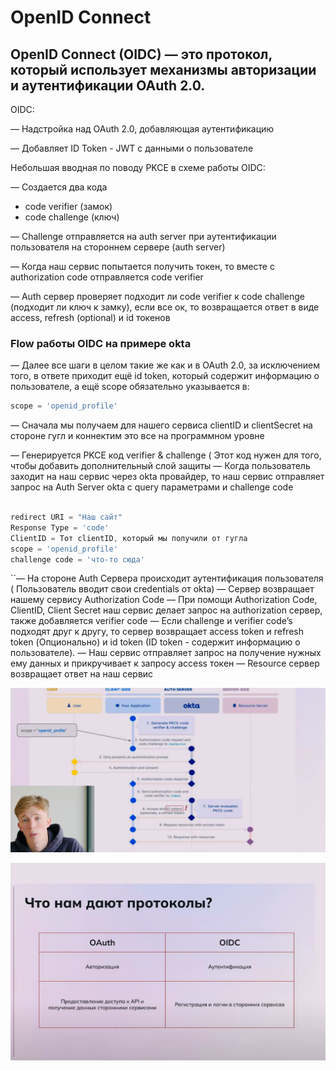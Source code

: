 # OpenID Connect

## OpenID Connect (OIDC) — это протокол, который использует механизмы авторизации и аутентификации OAuth 2.0.

OIDC: 

— Надстройка над OAuth 2.0, добавляющая аутентификацию

— Добавляет ID Token - JWT с данными о пользователе

Небольшая вводная по поводу PKCE в схеме работы OIDC: 

— Создается два кода

- code verifier (замок)
- code challenge (ключ)

— Challenge отправляется на auth server при аутентификации пользователя на стороннем сервере (auth server)

— Когда наш сервис попытается получить токен,  то вместе с authorization code отправляется code verifier

— Auth сервер проверяет подходит ли code verifier к code challenge (подходит ли ключ к замку), если все ок, то возвращается ответ в виде access, refresh (optional) и id токенов

### Flow работы OIDC на примере okta

— Далее все шаги в целом такие же как и в OAuth 2.0, за исключением того, в ответе приходит ещё id token, который содержит информацию о пользователе, а ещё scope обязательно указывается в:

```jsx
scope = 'openid_profile'
```

— Сначала мы получаем для нашего сервиса clientID и clientSecret на стороне гугл и коннектим это все на программном уровне

— Генерируется PKCE код verifier & challenge ( Этот код нужен для того, чтобы добавить дополнительный слой защиты 
— Когда пользователь заходит на наш сервис через okta провайдер, то наш сервис отправляет запрос на Auth Server okta с query параметрами и challenge code

```jsx

redirect URI = "Наш сайт"
Response Type = 'code'
ClientID = Тот clientID, который мы получили от гугла
scope = 'openid_profile'
challenge code = 'что-то сюда'
```

``— На стороне Auth Сервера происходит аутентификация пользователя ( Пользователь вводит свои credentials от okta)
— Сервер возвращает нашему сервису Authorization Code
— При помощи Authorization Code, ClientID, Client Secret наш сервис делает запрос на authorization сервер, также добавляется verifier code
— Если challenge и verifier code’s подходят друг к другу, то сервер возвращает access token и refresh token (Опционально) и id token (ID token - содержит информацию о пользователе).
— Наш сервис отправляет запрос на получение нужных ему данных и прикручивает к запросу access токен
— Resource сервер возвращает ответ на наш сервис

![Untitled](Untitled.png)

![Untitled](Untitled%201.png)